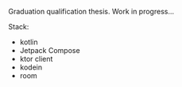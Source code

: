 Graduation qualification thesis. Work in progress...

Stack:
- kotlin
- Jetpack Compose
- ktor client
- kodein
- room
